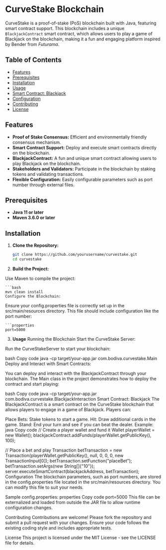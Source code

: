 # CurveStake Blockchain

CurveStake is a proof-of-stake (PoS) blockchain built with Java, featuring smart contract support. This blockchain includes a unique `BlackjackContract` smart contract, which allows users to play a game of Blackjack on the blockchain, making it a fun and engaging platform inspired by Bender from *Futurama*.

## Table of Contents

- [Features](#features)
- [Prerequisites](#prerequisites)
- [Installation](#installation)
- [Usage](#usage)
- [Smart Contract: Blackjack](#smart-contract-blackjack)
- [Configuration](#configuration)
- [Contributing](#contributing)
- [License](#license)

## Features

- **Proof of Stake Consensus:** Efficient and environmentally friendly consensus mechanism.
- **Smart Contract Support:** Deploy and execute smart contracts directly on the blockchain.
- **BlackjackContract:** A fun and unique smart contract allowing users to play Blackjack on the blockchain.
- **Stakeholders and Validators:** Participate in the blockchain by staking tokens and validating transactions.
- **Flexible Configuration:** Easily configurable parameters such as port number through external files.

## Prerequisites

- **Java 11 or later**
- **Maven 3.6.0 or later**

## Installation

1. **Clone the Repository:**

   ```bash
   git clone https://github.com/yourusername/curvestake.git
   cd curvestake

2. **Build the Project:**

Use Maven to compile the project:

    ```bash
    mvn clean install
    Configure the Blockchain:

Ensure your config.properties file is correctly set up in the src/main/resources directory. This file should include configuration like the port number:

    ```properties
    port=5000

3. **Usage**
Running the Blockchain
Start the CurveStake Server:

Run the CurveStakeServer to start your blockchain:

bash
Copy code
java -cp target/your-app.jar com.bodiva.curvestake.Main
Deploy and Interact with Smart Contracts:

You can deploy and interact with the BlackjackContract through your blockchain. The Main class in the project demonstrates how to deploy the contract and start playing:

bash
Copy code
java -cp target/your-app.jar com.bodiva.curvestake.BlackjackInteraction
Smart Contract: Blackjack
The BlackjackContract is a smart contract on the CurveStake blockchain that allows players to engage in a game of Blackjack. Players can:

Place Bets: Stake tokens to start a game.
Hit: Draw additional cards in the game.
Stand: End your turn and see if you can beat the dealer.
Example:
java
Copy code
// Create a player wallet and fund it
Wallet playerWallet = new Wallet();
blackjackContract.addFunds(playerWallet.getPublicKey(), 100);

// Place a bet and play
Transaction betTransaction = new Transaction(playerWallet.getPublicKey(), null, 0, 0, 0, new TransactionInput[0]);
betTransaction.setFunction("placeBet");
betTransaction.setArgs(new String[]{"10"});
server.executeSmartContract(blackjackAddress, betTransaction);
Configuration
The blockchain parameters, such as port numbers, are stored in the config.properties file located in the src/main/resources directory. You can modify this file to suit your needs.

Sample config.properties:
properties
Copy code
port=5000
This file can be externalized and loaded from outside the JAR file to allow runtime configuration changes.

Contributing
Contributions are welcome! Please fork the repository and submit a pull request with your changes. Ensure your code follows the existing coding style and includes appropriate tests.

License
This project is licensed under the MIT License - see the LICENSE file for details.

